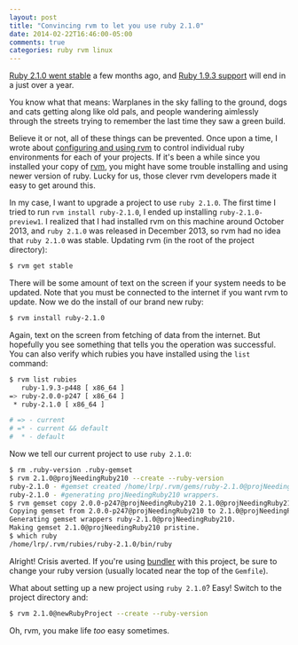 ```yaml
---
layout: post
title: "Convincing rvm to let you use ruby 2.1.0"
date: 2014-02-22T16:46:00-05:00
comments: true
categories: ruby rvm linux
---
```


[Ruby 2.1.0 went stable](//ruby-lang.org/en/news/2013/12/25/ruby-2-1-0-is-released/) a few months ago, and [Ruby 1.9.3 support](//ruby-lang.org/en/news/2014/01/10/ruby-1-9-3-will-end-on-2015/) will end in a just over a year.

You know what that means: Warplanes in the sky falling to the ground, dogs and cats getting along like old pals, and people wandering aimlessly through the streets trying to remember the last time they saw a green build.

Believe it or not, all of these things can be prevented. Once upon a time, I wrote about [configuring and using rvm](/blog/2013/10/08/rvm-quick-start/) to control individual ruby environments for each of your projects. If it's been a while since you installed your copy of [rvm](//rvm.io/), you might have some trouble installing and using newer version of ruby. Lucky for us, those clever rvm developers made it easy to get around this.

In my case, I want to upgrade a project to use `ruby 2.1.0`. The first time I tried to run `rvm install ruby-2.1.0`, I ended up installing `ruby-2.1.0-preview1`. I realized that I had installed rvm on this machine around October 2013, and `ruby 2.1.0` was released in December 2013, so rvm had no idea that `ruby 2.1.0` was stable. Updating rvm (in the root of the project directory):

``` bash /home/lrp/Projects/2014/projNeedingRuby210
$ rvm get stable
```

There will be some amount of text on the screen if your system needs to be updated. Note that you must be connected to the internet if you want rvm to update. Now we do the install of our brand new ruby:

``` bash /home/lrp/Projects/2014/projNeedingRuby210
$ rvm install ruby-2.1.0
```

Again, text on the screen from fetching of data from the internet. But hopefully you see something that tells you the operation was successful. You can also verify which rubies you have installed using the `list` command:

``` bash /home/lrp/Projects/2014/projNeedingRuby210
$ rvm list rubies
   ruby-1.9.3-p448 [ x86_64 ]
=> ruby-2.0.0-p247 [ x86_64 ]
 * ruby-2.1.0 [ x86_64 ]

# => - current
# =* - current && default
#  * - default
```

Now we tell our current project to use `ruby 2.1.0`:

``` bash /home/lrp/Projects/2014/projNeedingRuby210
$ rm .ruby-version .ruby-gemset
$ rvm 2.1.0@projNeedingRuby210 --create --ruby-version
ruby-2.1.0 - #gemset created /home/lrp/.rvm/gems/ruby-2.1.0@projNeedingRuby210
ruby-2.1.0 - #generating projNeedingRuby210 wrappers.
$ rvm gemset copy 2.0.0-p247@projNeedingRuby210 2.1.0@projNeedingRuby210
Copying gemset from 2.0.0-p247@projNeedingRuby210 to 2.1.0@projNeedingRuby210
Generating gemset wrappers ruby-2.1.0@projNeedingRuby210.
Making gemset 2.1.0@projNeedingRuby210 pristine.
$ which ruby
/home/lrp/.rvm/rubies/ruby-2.1.0/bin/ruby
```

Alright! Crisis averted. If you're using [bundler](//bundler.io/) with this project, be sure to change your ruby version (usually located near the top of the `Gemfile`).

What about setting up a new project using `ruby 2.1.0`? Easy! Switch to the project directory and:

``` bash /home/lrp/Projects/2014/newRubyProject
$ rvm 2.1.0@newRubyProject --create --ruby-version
```

Oh, rvm, you make life _too_ easy sometimes.
